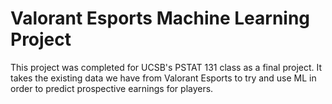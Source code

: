 # Valorant Esports Machine Learning Project
This project was completed for UCSB's PSTAT 131 class as a final project. It takes the existing data we have from Valorant Esports to try and use ML in order to predict prospective earnings for players.
